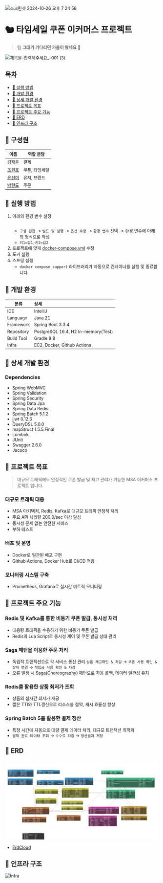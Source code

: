 <img width="582" alt="스크린샷 2024-10-26 오후 7 24 58" src="https://github.com/user-attachments/assets/86d43ad9-1a0d-473a-8a38-5976310c12f7">

# 🐿 타임세일 쿠폰 이커머스 프로젝트

> 팀 **그대가 기다리던 가을이 왔네요** 🍂

![제목을-입력해주세요_-001 (3)](https://github.com/user-attachments/assets/6614d4e5-7e88-4ae9-ae89-b4e7152c0d0a)

## 목차

- [🍁 실행 방법](#-실행-방법)
- [🍁 개발 환경](#-개발-환경)
- [🍁 상세 개발 환경](#-상세-개발-환경)
- [🍁 프로젝트 목표](#-프로젝트-목표)
- [🍁 프로젝트 주요 기능](#-프로젝트-주요-기능)
- [🍁 ERD](#-erd)
- [🍁 인프라 구조](#-인프라-구조)


## 🍁 구성원

| 이름                                  | 역할 분담    |
|-------------------------------------|----------|
| [김재윤](https://github.com/yunjae62) | 결제       |
| [조원호](https://github.com/wonowonow) | 쿠폰, 타임세일 |
| [윤선미](https://github.com/hgalchi)   | 유저, 브랜드  |
| [박현도](https://github.com/atto08)    | 주문       |


## 🍁 실행 방법

1. 아래의 환경 변수 설정
    ```dotenv
    ```
    - `구성 편집` -> `빌드 및 실행` -> `옵션 수정` -> `환경 변수` 선택 -> 환경 변수에 아래의 형식으로 작성
    - `키1=값1;키2=값2`
2. 프로젝트에 맞게 [docker-compose.yml](./docker-compose.yml) 수정
3. 도커 실행
4. 스프링 실행
    - `docker compose support` 라이브러리가 자동으로 컨테이너를 실행 및 종료합니다.
  

## 🍁 개발 환경

| 분류         | 상세                                  |
|------------|:------------------------------------|
| IDE        | IntelliJ                            |
| Language   | Java 21                             |
| Framework  | Spring Boot 3.3.4                   |
| Repository | PostgreSQL 16.4, H2 In-memory(Test) |
| Build Tool | Gradle 8.8                          |
| Infra      | EC2, Docker, Github Actions         |


## 🍁 상세 개발 환경

### Dependencies

- Spring WebMVC
- Spring Validation
- Spring Security
- Spring Data Jpa
- Spring Data Redis
- Spring Batch 5.1.2
- jjwt 0.12.6
- QueryDSL 5.0.0
- mapStruct 1.5.5.Final
- Lombok
- JUnit
- Swagger 2.6.0
- Jacoco


## 🍁 프로젝트 목표

> 대규모 트래픽에도 안정적인 쿠폰 발급 및 재고 관리가 가능한 MSA 이커머스 프로젝트 입니다.

### **대규모 트래픽 대응**

- MSA 아키텍처, Redis, Kafka로 대규모 트래픽 안정적 처리
- 주요 API 처리량 200.0/sec 이상 달성
- 동시성 문제 없는 안전한 서비스
- 부하 테스트

### **배포 및 운영**

- Docker로 일관된 배포 구현
- Github Actions, Docker Hub로 CI/CD 적용

### **모니터링 시스템 구축**

- Prometheus, Grafana로 실시간 메트릭 모니터링


## 🍁 프로젝트 주요 기능

### **Redis 및 Kafka를 통한 비동기 쿠폰 발급, 동시성 처리**

- 대용량 트래픽을 수용하기 위한 비동기 쿠폰 발급
- Redis의 Lua Script로 동시성 제어 및 쿠폰 발급 상태 관리

### **Saga 패턴을 이용한 주문 처리**

- 독립적 트랜잭션으로 각 서비스 통신 관리
`상품 재고확인 & 차감` → `쿠폰 사용 확인 & 상태 변경` → `적립금 사용 확인 & 차감`
- 오류 발생 시 Saga(Choreography) 패턴으로 자동 롤백, 데이터 일관성 유지

### **Redis를 활용한 상품 최저가 조회**

- 상품의 실시간 최저가 제공
- 짧은 TTI와 TTL갱신으로 리소스를 절약, 캐시 효율성 향상

### **Spring Batch 5를 활용한 결제 정산**

- 특정 시간에 자동으로 대량 결제 데이터 처리, 대규모 트랜잭션 최적화
- `결제 완료 데이터 조회` → `수수료 차감` → `정산결과 저장`


## 🍁 ERD

![ERD](./docs/images/radiata-erd-v1.png)

- [ErdCloud](https://www.erdcloud.com/d/gFbEC7pAWKgESGTy8)


## 🍁 인프라 구조

![Infra](https://github.com/user-attachments/assets/d7d2ae43-12d9-48da-8562-52da626ff059)
